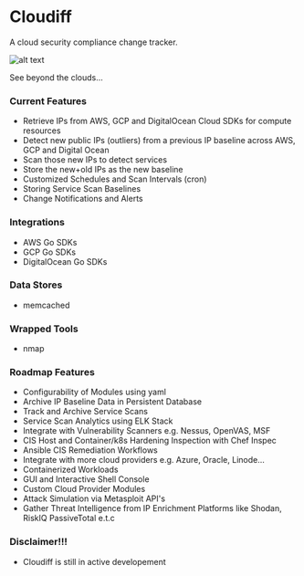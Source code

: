 # Cloudiff

A cloud security compliance change tracker. 

![alt text](https://github.com/ileansys/cloudiff/blob/master/cloudiff.png?raw=true)

See beyond the clouds...

### Current Features
- Retrieve IPs from AWS, GCP and DigitalOcean Cloud SDKs for compute resources
- Detect new public IPs (outliers) from a previous IP baseline across AWS, GCP and Digital Ocean 
- Scan those new IPs to detect services
- Store the new+old IPs as the new baseline
- Customized Schedules and Scan Intervals (cron)
- Storing Service Scan Baselines
- Change Notifications and Alerts

### Integrations
- AWS Go SDKs
- GCP Go SDKs
- DigitalOcean Go SDKs

### Data Stores
- memcached 

### Wrapped Tools
- nmap

### Roadmap Features
- Configurability of Modules using yaml
- Archive IP Baseline Data in Persistent Database
- Track and Archive Service Scans
- Service Scan Analytics using ELK Stack
- Integrate with Vulnerability Scanners e.g. Nessus, OpenVAS, MSF
- CIS Host and Container/k8s Hardening Inspection with Chef Inspec 
- Ansible CIS Remediation Workflows
- Integrate with more cloud providers e.g. Azure, Oracle, Linode...
- Containerized Workloads
- GUI and Interactive Shell Console
- Custom Cloud Provider Modules
- Attack Simulation via Metasploit API's
- Gather Threat Intelligence from IP Enrichment Platforms like Shodan, RiskIQ PassiveTotal e.t.c

### Disclaimer!!!
- Cloudiff is still in active developement
